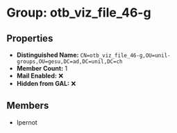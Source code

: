 # Group: otb_viz_file_46-g

## Properties

- **Distinguished Name:** `CN=otb_viz_file_46-g,OU=unil-groups,OU=gesu,DC=ad,DC=unil,DC=ch`
- **Member Count:** 1
- **Mail Enabled:** ❌
- **Hidden from GAL:** ❌

## Members

- lpernot

